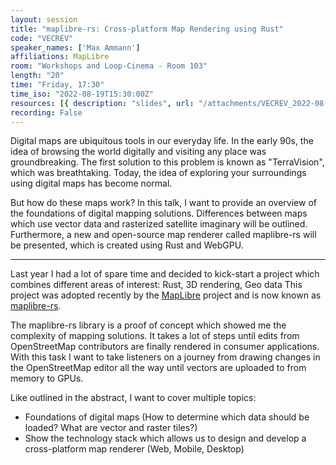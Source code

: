 ```yaml
---
layout: session
title: "maplibre-rs: Cross-platform Map Rendering using Rust"
code: "VECREV"
speaker_names: ['Max Ammann']
affiliations: MapLibre
room: "Workshops and Loop-Cinema - Room 103"
length: "20"
time: "Friday, 17:30"
time_iso: "2022-08-19T15:30:00Z"
resources: [{ description: "slides", url: "/attachments/VECREV_2022-08-19-SotM-maplibre-rs_sO0aXrv.pdf" }]
recording: False
---
```


Digital maps are ubiquitous tools in our everyday life. In the early 90s, the idea of browsing the world digitally and visiting any place was groundbreaking. The first solution to this problem is known as &#34;TerraVision&#34;, which was breathtaking. Today, the idea of exploring your surroundings using digital maps has become normal.

But how do these maps work? In this talk, I want to provide an overview of the foundations of digital mapping solutions. Differences between maps which use vector data and rasterized satellite imaginary will be outlined. Furthermore, a new and open-source map renderer called maplibre-rs will be presented, which is created using Rust and WebGPU.

<hr>

Last year I had a lot of spare time and decided to kick-start a project which combines different areas of interest: Rust, 3D rendering, Geo data
This project was adopted recently by the [MapLibre](https://maplibre.org/) project and is now known as [maplibre-rs](https://github.com/maplibre/maplibre-rs).

The maplibre-rs library is a proof of concept which showed me the complexity of mapping solutions. It takes a lot of steps until edits from OpenStreetMap contributors are finally rendered in consumer applications. With this task I want to take listeners on a journey from drawing changes in the OpenStreetMap editor all the way until vectors are uploaded to from memory to GPUs.

Like outlined in the abstract, I want to cover multiple topics:

* Foundations of digital maps (How to determine which data should be loaded? What are vector and raster tiles?)
* Show the technology stack which allows us to design and develop a cross-platform map renderer (Web, Mobile, Desktop)

